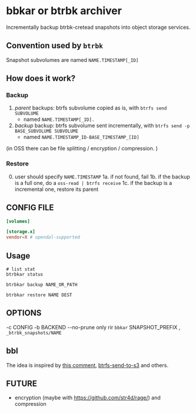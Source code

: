 # bbkar or btrbk archiver

Incrementally backup btrbk-cretead snapshots into object storage services.

## Convention used by `btrbk`

Snapshot subvolumes are named `NAME.TIMESTAMP[_ID]`

## How does it work?

### Backup

1. *parent* backups: btrfs subvolume copied as is, with `btrfs send SUBVOLUME`
    - named `NAME.TIMESTAMP[_ID].`
2. *backup* backup: btrfs subvolume sent incrementally, with `btrfs send -p BASE_SUBVOLUME SUBVOLUME`
    - named `NAME.TIMESTAMP_ID-BASE_TIMESTAMP_[ID]`

(in OSS there can be file splitting / encryption / compression. )

### Restore

0. user should specify `NAME.TIMESTAMP`
1a. if not found, fail
1b. if the backup is a full one, do a `oss-read | btrfs receive`
1c. if the backup is a incremental one, restore its parent
<!-- 3. TODO compress and encryption -->

## CONFIG FILE

```toml
[volumes]

[storage.x]
vendor=X # opendal-supported 


```

## Usage

```
# list stat
btrbkar status

btrbkar backup NAME_OR_PATH

btrbkar restore NAME DEST
```

## OPTIONS

-c CONFIG
-b BACKEND
--no-prune only rir `bbkar`
SNAPSHOT_PREFIX , `_btrbk_snapshots/NAME`

## bbl

The idea is inspired by [this comment](https://github.com/digint/btrbk/issues/123#issuecomment-1114320750), [btrfs-send-to-s3](https://github.com/kubrickfr/btrfs-send-to-s3) and others.

## FUTURE

- encryption (maybe with https://github.com/str4d/rage/) and compression
